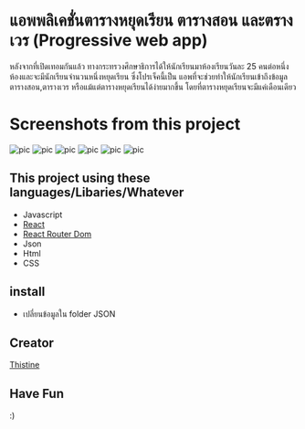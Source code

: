 # แอพพลิเคชั่นตารางหยุดเรียน ตารางสอน และตรางเวร (Progressive web app)
หลังจากที่เปิดเทอมกันแล้ว ทางกระทรวงศึกษาธิการได้ให้นักเรียนมาห้องเรียนวันละ 25 คนต่อหนึ่งห้องและจะมีนักเรียนจำนวนหนึ่งหยุดเรียน ซึ่งโปรเจ็คนี้เป็น
แอพที่จะช่วยทำให้นักเรียนเข้าถึงข้อมูลตารางสอน,ตารางเวร หรือแม้แต่ตารางหยุดเรียนได้ง่ายมากขึ้น โดยที่ตารางหยุดเรียนจะมีแค่เดือนเดียว
# Screenshots from this project
![pic](docs/images/1.jpg)
![pic](docs/images/2.jpg)
![pic](docs/images/3.jpg)
![pic](docs/images/4.jpg)
![pic](docs/images/5.jpg)
![pic](docs/images/6.jpg)

## This project using these languages/Libaries/Whatever
* Javascript
* [React](https://reactjs.org/)
* [React Router Dom](https://www.npmjs.com/package/react-router-dom)
* Json
* Html
* CSS

## install 
* เปลี่ยนข้อมูลใน folder JSON

## Creator
[Thistine](https://thistine.com)

## Have Fun
:)
